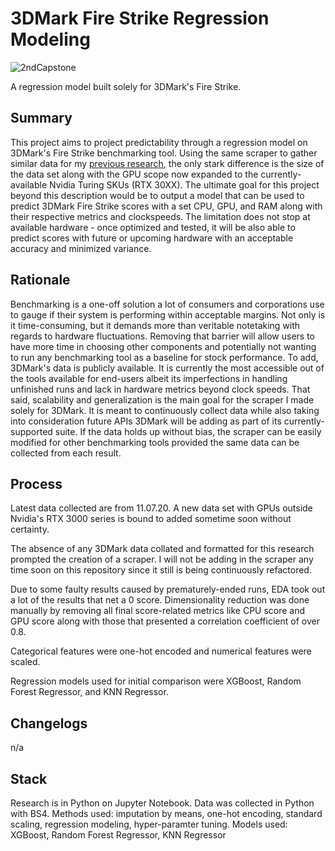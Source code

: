 # 3DMark Fire Strike Regression Modeling

![2ndCapstone](https://user-images.githubusercontent.com/67496237/98881458-eac0ac80-243e-11eb-9b93-d0d8406703f9.png)


A regression model built solely for 3DMark's Fire Strike.

## Summary

This project aims to project predictability through a regression model on 3DMark's Fire Strike benchmarking tool. Using the same scraper to gather similar data for my [previous research](https://github.com/caesarlindog/AMDvIntel3DMark), the only stark difference is the size of the data set along with the GPU scope now expanded to the currently-available Nvidia Turing SKUs (RTX 30XX). The ultimate goal for this project beyond this description would be to output a model that can be used to predict 3DMark Fire Strike scores with a set CPU, GPU, and RAM along with their respective metrics and clockspeeds. The limitation does not stop at available hardware - once optimized and tested, it will be also able to predict scores with future or upcoming hardware with an acceptable accuracy and minimized variance.

## Rationale

Benchmarking is a one-off solution a lot of consumers and corporations use to gauge if their system is performing within acceptable margins. Not only is it time-consuming, but it demands more than veritable notetaking with regards to hardware fluctuations. Removing that barrier will allow users to have more time in choosing other components and potentially not wanting to run any benchmarking tool as a baseline for stock performance. To add, 3DMark's data is publicly available. It is currently the most accessible out of the tools available for end-users albeit its imperfections in handling unfinished runs and lack in hardware metrics beyond clock speeds. That said, scalability and generalization is the main goal for the scraper I made solely for 3DMark. It is meant to continuously collect data while also taking into consideration future APIs 3DMark will be adding as part of its currently-supported suite. If the data holds up without bias, the scraper can be easily modified for other benchmarking tools provided the same data can be collected from each result.

## Process

Latest data collected are from 11.07.20. A new data set with GPUs outside Nvidia's RTX 3000 series is bound to added sometime soon without certainty.

The absence of any 3DMark data collated and formatted for this research prompted the creation of a scraper. I will not be adding in the scraper any time soon on this repository since it still is being continuously refactored.

Due to some faulty results caused by prematurely-ended runs, EDA took out a lot of the results that net a 0 score. Dimensionality reduction was done manually by removing all final score-related metrics like CPU score and GPU score along with those that presented a correlation coefficient of over 0.8.

Categorical features were one-hot encoded and numerical features were scaled.

Regression models used for initial comparison were XGBoost, Random Forest Regressor, and KNN Regressor.

## Changelogs

n/a

## Stack

Research is in Python on Jupyter Notebook.
Data was collected in Python with BS4.
Methods used: imputation by means, one-hot encoding, standard scaling, regression modeling, hyper-paramter tuning.
Models used: XGBoost, Random Forest Regressor, KNN Regressor
